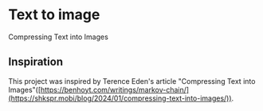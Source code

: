 # Text to image
Compressing Text into Images


## Inspiration
This project was inspired by Terence Eden's article "Compressing Text into Images"([https://benhoyt.com/writings/markov-chain/](https://shkspr.mobi/blog/2024/01/compressing-text-into-images/)).




